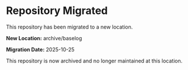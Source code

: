 # Repository Migrated

This repository has been migrated to a new location.

**New Location:** archive/baselog

**Migration Date:** 2025-10-25

This repository is now archived and no longer maintained at this location.
